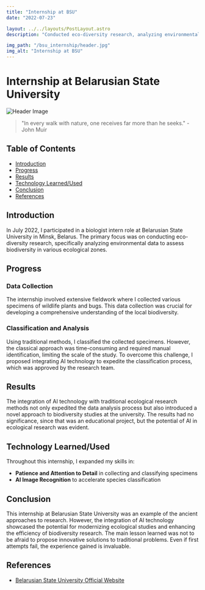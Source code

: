 ```yaml
---
title: "Internship at BSU"
date: "2022-07-23"

layout: ../../layouts/PostLayout.astro
description: "Conducted eco-diversity research, analyzing environmental data to assess biodiversity"

img_path: "/bsu_internship/header.jpg"
img_alt: "Internship at BSU"
---
```


# Internship at Belarusian State University

![Header Image](/bsu_internship/nature.jpg)

> "In every walk with nature, one receives far more than he seeks." - John Muir

## Table of Contents

- [Introduction](#introduction)
- [Progress](#progress)
- [Results](#results)
- [Technology Learned/Used](#technology-learnedused)
- [Conclusion](#conclusion)
- [References](#references)

## Introduction

In July 2022, I participated in a biologist intern role at Belarusian State University in Minsk, Belarus. The primary focus was on conducting eco-diversity research, specifically analyzing environmental data to assess biodiversity in various ecological zones.

## Progress

### Data Collection

The internship involved extensive fieldwork where I collected various specimens of wildlife plants and bugs. This data collection was crucial for developing a comprehensive understanding of the local biodiversity.

### Classification and Analysis

Using traditional methods, I classified the collected specimens. However, the classical approach was time-consuming and required manual identification, limiting the scale of the study. To overcome this challenge, I proposed integrating AI technology to expedite the classification process, which was approved by the research team.

## Results

The integration of AI technology with traditional ecological research methods not only expedited the data analysis process but also introduced a novel approach to biodiversity studies at the university. The results had no significance, since that was an educational project, but the potential of AI in ecological research was evident.

## Technology Learned/Used

Throughout this internship, I expanded my skills in:

- **Patience and Attention to Detail** in collecting and classifying specimens
- **AI Image Recognition** to accelerate species classification

## Conclusion

This internship at Belarusian State University was an example of the ancient approaches to research. However, the integration of AI technology showcased the potential for modernizing ecological studies and enhancing the efficiency of biodiversity research. The main lesson learned was not to be afraid to propose innovative solutions to traditional problems. Even if first attempts fail, the experience gained is invaluable.

## References

- [Belarusian State University Official Website](https://bsu.by/en/)
